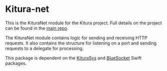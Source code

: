 # Kitura-net

This is the KituraNet module for the Kitura project. Full details on the project can be found in the [main repo](https://github.com/IBM-Swift/Kitura).

The KituraNet module contains logic for sending and receiving HTTP requests. It also contains the structure for listening on a port and sending requests to a delegate for processing.

This package is dependent on the [KituraSys](https://github.com/IBM-Swift/Kitura-sys) and [BlueSocket](https://github.com/IBM-Swift/BlueSocket) Swift packages.
